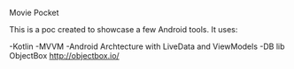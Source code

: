 Movie Pocket

This is a poc created to showcase a few Android tools. It uses:

-Kotlin
-MVVM
-Android Archtecture with LiveData and ViewModels
-DB lib ObjectBox http://objectbox.io/
